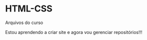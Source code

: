 # HTML-CSS
 Arquivos do curso

Estou aprendendo a criar site e agora vou gerenciar repositórios!!!

<!-- <ul type="square" columns: 2>
    <li>
        <a href="https://valfreitas.github.io/HTML5-CSS3/Exercicios/ex001/index.html">Executar o exercicio 001</a>
    </li>
    <li>
        <a href="https://valfreitas.github.io/HTML5-CSS3/Exercicios/ex002/index.html">Executar o exercicio 002</a>
    </li>
    <li>
        <a href="https://valfreitas.github.io/HTML5-CSS3/Exercicios/ex003/index.html">Executar o exercicio 003</a>
    </li>
    <li>
        <a href="https://valfreitas.github.io/HTML5-CSS3/Exercicios/ex004/index.html">Executar o exercicio 004</a>
    </li>
    <li>
        <a href="https://valfreitas.github.io/HTML5-CSS3/Exercicios/ex005/index.html">Executar o exercicio 005</a>
    </li>
    <li>
        <a href="https://valfreitas.github.io/HTML5-CSS3/Exercicios/ex006/index.html">Executar o exercicio 006</a>
    </li>
    <li>
        <a href="https://valfreitas.github.io/HTML5-CSS3/Exercicios/ex007/index.html">Executar o exercicio 007</a>
    </li>
    <li>
        <a href="https://valfreitas.github.io/HTML5-CSS3/Exercicios/ex008/index.html">Executar o exercicio 008</a>
    </li>
    <li>
        <a href="https://valfreitas.github.io/HTML5-CSS3/Exercicios/ex009/index.html">Executar o exercicio 009</a>
    </li>
    <li>
        <a href="https://valfreitas.github.io/HTML5-CSS3/Exercicios/ex011/index.html">Executar o exercicio 011</a>
    </li>
    <li>
        <a href="https://valfreitas.github.io/HTML5-CSS3/Exercicios/ex012/index.html">Executar o exercicio 012</a>
    </li>
    <li>
        <a href="https://valfreitas.github.io/HTML5-CSS3/Exercicios/ex013/index.html">Executar o exercicio 013</a>
    </li>
    <li>
        <a href="https://valfreitas.github.io/HTML5-CSS3/Exercicios/ex014/index.html">Executar o exercicio 014</a>
    </li>
    <li>
        <a href="https://valfreitas.github.io/HTML5-CSS3/Exercicios/ex015/index.html">Executar o exercicio 015</a>
    </li>
    <li>
        <a href="https://valfreitas.github.io/HTML5-CSS3/Exercicios/ex016/index.html">Executar o exercicio 016</a>
    </li>
    <li>
        <a href="https://valfreitas.github.io/HTML5-CSS3/Exercicios/ex017/index.html">Executar o exercicio 017</a>
    </li>
    <li>
        <a href="https://valfreitas.github.io/HTML5-CSS3/Exercicios/ex018/index.html">Executar o exercicio 018</a>
    </li>
    <li>
        <a href="https://valfreitas.github.io/HTML5-CSS3/Exercicios/ex019/seletor01.html">Executar o exercicio 019</a>
    </li>
    <li>
        <a href="https://valfreitas.github.io/HTML5-CSS3/Exercicios/ex020/links.html">Executar o exercicio 020</a>
    </li>
    <li>
        <a href="https://valfreitas.github.io/HTML5-CSS3/Exercicios/ex021/caixa01.html">-Executar o exercicio 021.1</a></br>
        <a href="https://valfreitas.github.io/HTML5-CSS3/Exercicios/ex021/caixa02.html">-Executar o exercicio 021.2</a>
    </li>
    <li>
        <a href="https://valfreitas.github.io/HTML5-CSS3/Exercicios/ex022/index.html">Executar o exercicio 022</a>
    </li>
    <li>
        <a href="https://valfreitas.github.io/HTML5-CSS3/Exercicios/ex023/index.html">Executar o exercicio 023</a>
    </li>

</ul> -->
